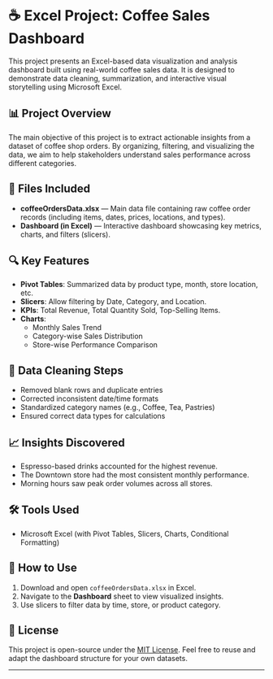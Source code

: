 # ☕ Excel Project: Coffee Sales Dashboard

This project presents an Excel-based data visualization and analysis dashboard built using real-world coffee sales data. It is designed to demonstrate data cleaning, summarization, and interactive visual storytelling using Microsoft Excel.

## 📊 Project Overview

The main objective of this project is to extract actionable insights from a dataset of coffee shop orders. By organizing, filtering, and visualizing the data, we aim to help stakeholders understand sales performance across different categories.

## 📁 Files Included

- **coffeeOrdersData.xlsx** — Main data file containing raw coffee order records (including items, dates, prices, locations, and types).
- **Dashboard (in Excel)** — Interactive dashboard showcasing key metrics, charts, and filters (slicers).

## 🔍 Key Features

- **Pivot Tables**: Summarized data by product type, month, store location, etc.
- **Slicers**: Allow filtering by Date, Category, and Location.
- **KPIs**: Total Revenue, Total Quantity Sold, Top-Selling Items.
- **Charts**:
  - Monthly Sales Trend
  - Category-wise Sales Distribution
  - Store-wise Performance Comparison

## 🧼 Data Cleaning Steps

- Removed blank rows and duplicate entries
- Corrected inconsistent date/time formats
- Standardized category names (e.g., Coffee, Tea, Pastries)
- Ensured correct data types for calculations

## 📈 Insights Discovered

- Espresso-based drinks accounted for the highest revenue.
- The Downtown store had the most consistent monthly performance.
- Morning hours saw peak order volumes across all stores.

## 🛠 Tools Used

- Microsoft Excel (with Pivot Tables, Slicers, Charts, Conditional Formatting)

## 📌 How to Use

1. Download and open `coffeeOrdersData.xlsx` in Excel.
2. Navigate to the **Dashboard** sheet to view visualized insights.
3. Use slicers to filter data by time, store, or product category.

## 📃 License

This project is open-source under the [MIT License](LICENSE). Feel free to reuse and adapt the dashboard structure for your own datasets.

---

